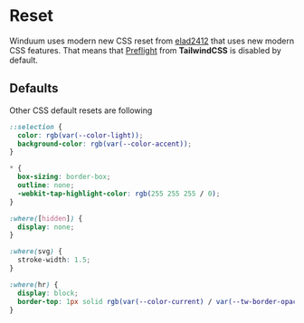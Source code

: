 # Reset

Winduum uses modern new CSS reset from [elad2412](https://github.com/elad2412/the-new-css-reset) that uses new modern CSS features.
That means that [Preflight](https://tailwindcss.com/docs/preflight#border-styles-are-reset-globally) from **TailwindCSS** is disabled by default.

## Defaults

Other CSS default resets are following

```css
::selection {
  color: rgb(var(--color-light));
  background-color: rgb(var(--color-accent));
}

* {
  box-sizing: border-box;
  outline: none;
  -webkit-tap-highlight-color: rgb(255 255 255 / 0);
}

:where([hidden]) {
  display: none;
}

:where(svg) {
  stroke-width: 1.5;
}

:where(hr) {
  display: block;
  border-top: 1px solid rgb(var(--color-current) / var(--tw-border-opacity, 1));
}
```
